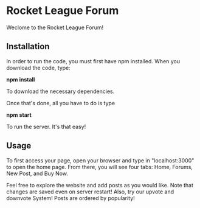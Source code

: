 # Rocket League Forum

Weclome to the Rocket League Forum! 

## Installation

In order to run the code, you must first have npm installed. When you download the code, type:

**npm install**

To download the necessary dependencies.

Once that's done, all you have to do is type

**npm start**

To run the server. It's that easy!

## Usage

To first access your page, open your browser and type in "localhost:3000" to open the home page. From there, you will see four tabs: Home, Forums, New Post, and Buy Now.

Feel free to explore the website and add posts as you would like. Note that changes are saved even on server restart! Also, try our upvote and downvote System! Posts are ordered by popularity!
